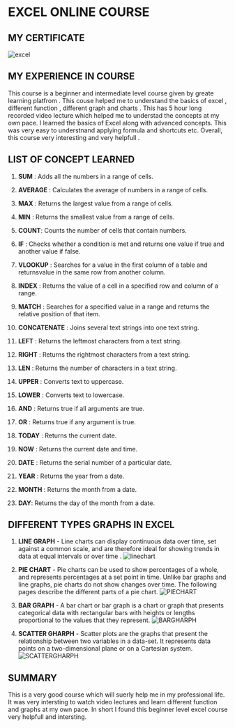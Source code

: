 # EXCEL ONLINE COURSE

## MY CERTIFICATE 

![excel](https://github.com/user-attachments/assets/c94c1ab6-abdf-4ffc-bfe0-824bfc02037b)

## MY EXPERIENCE IN COURSE

This course is a beginner and intermediate level course given by greate learning platfrom . This couse helped me to understand the basics of excel , different function , different graph and charts . This has 5 hour long recorded video lecture which helped me to understad the concepts at my own pace. I learned the basics of Excel along with advanced concepts. This was very easy to understnand applying formula and shortcuts etc. Overall, this course very interesting and very helpfull . 

## LIST OF CONCEPT LEARNED

1. **SUM** : Adds all the numbers in a range of cells.

2. **AVERAGE** : Calculates the average of numbers in a range of cells.


3. **MAX** : Returns the largest value from a range of cells.

4. **MIN** : Returns the smallest value from a range of cells.

5. **COUNT**: Counts the number of cells that contain numbers.

6. **IF** : Checks whether a condition is met and returns one value if true and another value if false.

7. **VLOOKUP** : Searches for a value in the first column of a table and returnsvalue in the same row from another column.

8. **INDEX** : Returns the value of a cell in a specified row and column of a range.

9. **MATCH** : Searches for a specified value in a range and returns the relative position of that item.

10. **CONCATENATE** : Joins several text strings into one text string.

11. **LEFT** : Returns the leftmost characters from a text string.

12. **RIGHT** : Returns the rightmost characters from a text string.

13. **LEN** : Returns the number of characters in a text string.

14. **UPPER** : Converts text to uppercase.

15. **LOWER** : Converts text to lowercase.

16. **AND** : Returns true if all arguments are true.

17. **OR** : Returns true if any argument is true.

18. **TODAY** : Returns the current date.

19. **NOW** : Returns the current date and time.

20. **DATE** : Returns the serial number of a particular date.

21. **YEAR** : Returns the year from a date.

22. **MONTH** : Returns the month from a date.

23. **DAY**: Returns the day of the month from a date.

## DIFFERENT TYPES GRAPHS IN EXCEL

1. **LINE GRAPH** - Line charts can display continuous data over time, set against a common scale, and are therefore ideal for showing trends in data at equal intervals or over time . 
![linechart](https://upload.wikimedia.org/wikipedia/commons/thumb/b/bd/Pushkin_population_history.svg/1200px-Pushkin_population_history.svg.png)

2. **PIE CHART** - Pie charts can be used to show percentages of a whole, and represents percentages at a set point in time. Unlike bar graphs and line graphs, pie charts do not show changes over time. The following pages describe the different parts of a pie chart.
![PIECHART](https://media.geeksforgeeks.org/wp-content/uploads/20220920123646/Piechartexample2.png)

3. **BAR GRAPH** - A bar chart or bar graph is a chart or graph that presents categorical data with rectangular bars with heights or lengths proportional to the values that they represent.
![BARGHARPH](https://media.geeksforgeeks.org/wp-content/uploads/20230704123818/Percentage-Bar-Diagram-copy-(1).webp)

4. **SCATTER GHARPH** - Scatter plots are the graphs that present the relationship between two variables in a data-set. It represents data points on a two-dimensional plane or on a Cartesian system.
![SCATTERGHARPH](https://encrypted-tbn0.gstatic.com/images?q=tbn:ANd9GcQ2sVbTFkuj4RN-qFz-3CzkkO_td0hhaaxNBg&s)

## SUMMARY 
This is a very good course which will suerly help me in my professional life. It was very intersting to watch video lectures and learn different function and graphs at my own pace. In short I found this beginner level excel course very helpfull and intersting. 


